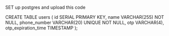 SET up postgres and upload this code 

CREATE TABLE users (
    id SERIAL PRIMARY KEY,
    name VARCHAR(255) NOT NULL,
    phone_number VARCHAR(20) UNIQUE NOT NULL,
    otp VARCHAR(4),
    otp_expiration_time TIMESTAMP
);
